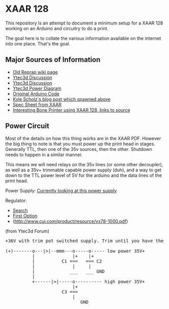 XAAR 128
========

This repository is an attempt to document a minimum setup for a XAAR 128 working on an Arduino and circuitry to do a print.

The goal here is to collate the various information available on the internet into one place. That's the goal.

Major Sources of Information
----------------------------

* [Old Reprap wiki page](http://reprap.org/wiki/Getting_Started_with_Xaar_128)
* [Ytec3d Discussion](http://ytec3d.com/forum/viewtopic.php)
* [Ytec3d Discussion](http://ytec3d.com/forum/viewtopic.php)
* [Ytec3d Power Diagram](http://ytec3d.com/forum/viewtopic.php?f=8&t=47&start=80)
* [Original Arduino Code](https://github.com/gkyle/xaar128)
* [Kyle Scholz's blog post which spawned above](https://www.kylescholz.com/wp/xaar-128-controlled-by-arduino/)
* [Spec Sheet from XAAR](http://d1.amobbs.com/bbs_upload782111/files_36/ourdev_619324HXZTX0.pdf)
* [Interesting Bone Printer using XAAR 128, links to source](https://hackaday.io/project/21447-printing-bones-on-a-diy-powder-bed-3d-printer)

Power Circuit
-------------

Most of the details on how this thing works are in the XAAR PDF. However the big thing to note is that
you must power up the print head in stages. Generally TTL, then one of the 35v sources, then the other.
Shutdown needs to happen in a similar manner.

This means we will need relays on the 35v lines (or some other decoupler), as well as a 35v+ trimmable capable power supply (duh), and a way
to get down to the TTL power level of 5V for the arduino and the data lines of the print head.

Power Supply:
[Currently looking at this power supply](https://www.amazon.com/gp/product/B01L5GHEU6/ref=ox_sc_act_title_1?smid=A1TSKG9WMIX8W&psc=1)

Regulator:

* [Search](https://www.digikey.com/products/en/power-supplies-board-mount/dc-dc-converters/922?k=voltage+regulator&k=&pkeyword=voltage+regulator&pv69=80&FV=1140003%2C114016f%2C1140050%2C8f40064%2C8f40067%2C8f40069%2C8f4006a%2C8f4006b%2C8f4006c%2C8f4006d%2C8f40083%2C8f40085%2C8f40086%2C8f40087%2C8f40088%2C8f40090%2C8f40091%2C8f40093%2C8f40098%2C8f4009b%2C8f40010%2C8f400a1%2C8f400a3%2C8f400a4%2C8f400a5%2C8f400a7%2C8f40011%2C8f400aa%2C8f400ab%2C8f400ac%2C8f400ad%2C8f40012%2C8f400db%2C8f400e5%2C8f40019%2C8f4001b%2C8f4001d%2C8f4012a%2C8f4012b%2C8f4012f%2C8f40131%2C8f40142%2C8f40143%2C8f40021%2C8f4002a%2C8f40031%2C8f40034%2C8f40035%2C8f40037%2C8f40039%2C8f4003c%2C8f4003e%2C8f4003f%2C8f40041%2C8f40043%2C8f40048%2C8f40049%2C8f4004b%2C8f4004c%2C8f4004e%2C8f4004f%2C8f40056%2C8f4005a%2C8f40061%2C8f40062%2C8f40063%2C17d4003e%2C1f140000%2Cffe0039a%2Cmu100W%7C2187%2Cmu10W%7C2187%2Cmu11W%7C2187%2Cmu120W%7C2187%2Cmu125W%7C2187%2Cmu12W%7C2187%2Cmu13W%7C2187%2Cmu140W%7C2187%2Cmu150W%7C2187%2Cmu15W%7C2187%2Cmu160W%7C2187%2Cmu175W%7C2187%2Cmu17W%7C2187%2Cmu180W%7C2187%2Cmu200W%7C2187%2Cmu20W%7C2187%2Cmu220W%7C2187%2Cmu225W%7C2187%2Cmu240W%7C2187%2Cmu250W%7C2187%2Cmu25W%7C2187%2Cmu26W%7C2187%2Cmu29W%7C2187%2Cmu300W%7C2187%2Cmu30W%7C2187%2Cmu33W%7C2187%2Cmu350W%7C2187%2Cmu35W%7C2187%2Cmu400W%7C2187%2Cmu40W%7C2187%2Cmu44W%7C2187%2Cmu450W%7C2187%2Cmu500W%7C2187%2Cmu50W%7C2187%2Cmu5W%7C2187%2Cmu600W%7C2187%2Cmu60W%7C2187%2Cmu65W%7C2187%2Cmu66W%7C2187%2Cmu6W%7C2187%2Cmu75W%7C2187%2Cmu7W%7C2187%2Cmu80W%7C2187%2Cmu83W%7C2187%2Cmu85W%7C2187%2Cmu8W%7C2187%2Cmu90W%7C2187%2Cmu9W%7C2187&mnonly=0&ColumnSort=1000011&page=1&quantity=1&ptm=0&fid=0&pageSize=25)
* [First Option](https://www.digikey.com/product-detail/en/cui-inc/VX7805-1000/102-4253-ND/7350292)
* (http://www.cui.com/product/resource/vx78-1000.pdf)



(from Ytec3d Forum)

<pre>
+36V with trim pot switched supply. Trim until you have the correct voltage at the output.

(+)-------o---|>|--mmm---o-----o----- low power 35V+
          |              |+    |+
          |          C1 ===   === C2
          |              |     |
          |             ___   ___ GND
          |
          +------|>|-----o---------- high power 35V+
                         |+
                     C3 ===
                         |
                        ___ GND
</pre>
